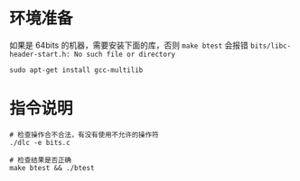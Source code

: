 # 环境准备

如果是 64bits 的机器，需要安装下面的库，否则 `make btest` 会报错 `bits/libc-header-start.h: No such file or directory`
```shell script
sudo apt-get install gcc-multilib
```

# 指令说明

```shell script
# 检查操作合不合法，有没有使用不允许的操作符
./dlc -e bits.c

# 检查结果是否正确
make btest && ./btest
```
